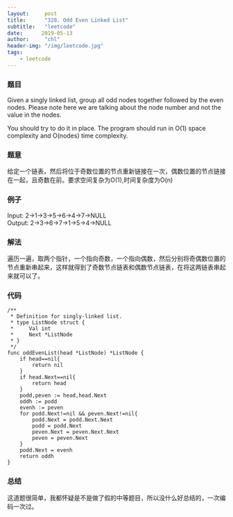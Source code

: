 ```yaml
---
layout:     post
title:      "328. Odd Even Linked List"
subtitle:   "leetcode"
date:      2019-05-13
author:     "chl"
header-img: "/img/leetcode.jpg"
tags:
    - leetcode
--- 
```


### 题目
Given a singly linked list, group all odd nodes together followed by the even nodes. Please note here we are talking about the node number and not the value in the nodes.

You should try to do it in place. The program should run in O(1) space complexity and O(nodes) time complexity.

### 题意
给定一个链表，然后将位于奇数位置的节点重新链接在一次，偶数位置的节点链接在一起，且奇数在前。要求空间复杂为O(1),时间复杂度为O(n)

### 例子

Input: 2->1->3->5->6->4->7->NULL   
Output: 2->3->6->7->1->5->4->NULL

### 解法
遍历一遍，取两个指针，一个指向奇数，一个指向偶数，然后分别将奇偶数位置的节点重新串起来，这样就得到了奇数节点链表和偶数节点链表，在将这两链表串起来就可以了。  

### 代码

```
/**
 * Definition for singly-linked list.
 * type ListNode struct {
 *     Val int
 *     Next *ListNode
 * }
 */
func oddEvenList(head *ListNode) *ListNode {
    if head==nil{
        return nil
    }
    if head.Next==nil{
        return head
    }
    podd,peven := head,head.Next
    oddh := podd
    evenh := peven
    for podd.Next!=nil && peven.Next!=nil{
        podd.Next = podd.Next.Next
        podd = podd.Next
        peven.Next = peven.Next.Next
        peven = peven.Next
    }
    podd.Next = evenh
    return oddh
}
```

### 总结
这道题很简单，我都怀疑是不是做了假的中等题目，所以没什么好总结的，一次编码一次过。